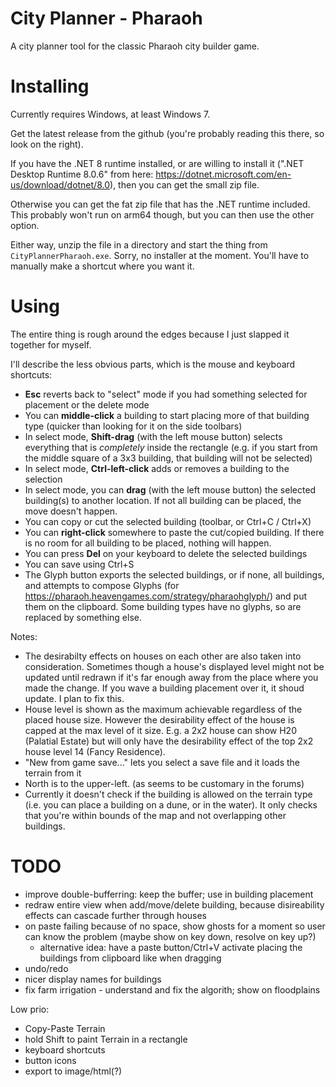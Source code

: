 # City Planner - Pharaoh

A city planner tool for the classic Pharaoh city builder game.

# Installing

Currently requires Windows, at least Windows 7.

Get the latest release from the github (you're probably reading this there, so look on the right).

If you have the .NET 8 runtime installed, or are willing to install it
(".NET Desktop Runtime 8.0.6" from here: https://dotnet.microsoft.com/en-us/download/dotnet/8.0),
then you can get the small zip file.

Otherwise you can get the fat zip file that has the .NET runtime included.
This probably won't run on arm64 though, but you can then use the other option.

Either way, unzip the file in a directory and start the thing from `CityPlannerPharaoh.exe`.
Sorry, no installer at the moment. You'll have to manually make a shortcut where you want it.

# Using

The entire thing is rough around the edges because I just slapped it together for myself.

I'll describe the less obvious parts, which is the mouse and keyboard shortcuts:

* **Esc** reverts back to "select" mode if you had something selected for placement or the delete mode
* You can **middle-click** a building to start placing more of that building type (quicker than looking for it on the side toolbars)
* In select mode, **Shift-drag** (with the left mouse button) selects everything that is *completely* inside the rectangle
  (e.g. if you start from the middle square of a 3x3 building, that building will not be selected)
* In select mode, **Ctrl-left-click** adds or removes a building to the selection
* In select mode, you can **drag** (with the left mouse button) the selected building(s) to another location.
  If not all building can be placed, the move doesn't happen.
* You can copy or cut the selected building (toolbar, or Ctrl+C / Ctrl+X)
* You can **right-click** somewhere to paste the cut/copied building. If there is no room for all building to be placed, nothing will happen.
* You can press **Del** on your keyboard to delete the selected buildings
* You can save using Ctrl+S
* The Glyph button exports the selected buildings, or if none, all buildings, and attempts to compose Glyphs
  (for https://pharaoh.heavengames.com/strategy/pharaohglyph/) and put them on the clipboard.
  Some building types have no glyphs, so are replaced by something else.

Notes:

* The desirabilty effects on houses on each other are also taken into consideration.
  Sometimes though a house's displayed level might not be updated until redrawn if it's far enough away from the place where you made the change.
  If you wave a building placement over it, it shoud update. I plan to fix this.
* House level is shown as the maximum achievable regardless of the placed house size.
  However the desirability effect of the house is capped at the max level of it size.
  E.g. a 2x2 house can show H20 (Palatial Estate) but will only have the desirability effect of the top 2x2 house level 14 (Fancy Residence).
* "New from game save..." lets you select a save file and it loads the terrain from it
* North is to the upper-left. (as seems to be customary in the forums)
* Currently it doesn't check if the building is allowed on the terrain type (i.e. you can place a building on a dune, or in the water).
  It only checks that you're within bounds of the map and not overlapping other buildings.

# TODO

- improve double-bufferring: keep the buffer; use in building placement
- redraw entire view when add/move/delete building, because disireability effects can cascade further through houses
- on paste failing because of no space, show ghosts for a moment so user can know the problem (maybe show on key down, resolve on key up?)
    - alternative idea: have a paste button/Ctrl+V activate placing the buildings from clipboard like when dragging
- undo/redo
- nicer display names for buildings
- fix farm irrigation - understand and fix the algorith; show on floodplains

Low prio:

- Copy-Paste Terrain
- hold Shift to paint Terrain in a rectangle
- keyboard shortcuts
- button icons
- export to image/html(?)
